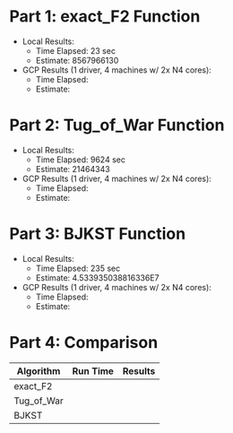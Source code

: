 # Part 1: exact_F2 Function

- Local Results:
  - Time Elapsed: 23 sec
  - Estimate: 8567966130
- GCP Results (1 driver, 4 machines w/ 2x N4 cores):
  - Time Elapsed:
  - Estimate: 

# Part 2: Tug_of_War Function

- Local Results:
  - Time Elapsed: 9624 sec 
  - Estimate: 21464343
- GCP Results (1 driver, 4 machines w/ 2x N4 cores):
  - Time Elapsed:
  - Estimate: 

# Part 3: BJKST Function

- Local Results:
  - Time Elapsed: 235 sec
  - Estimate: 4.533935038816336E7
- GCP Results (1 driver, 4 machines w/ 2x N4 cores):
  - Time Elapsed:
  - Estimate: 

# Part 4: Comparison

| Algorithm  | Run Time | Results |
| --- | --- | --- |
| exact_F2   |          |         | 
| Tug_of_War |          |         |
| BJKST      |          |         |

